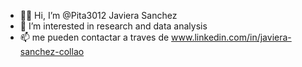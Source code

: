 - 👋💞️ Hi, I’m @Pita3012 Javiera Sanchez 
- 👀 I’m interested in research and data analysis
- 📫 me pueden contactar a traves de www.linkedin.com/in/javiera-sanchez-collao

<!---
Pita3012/Pita3012 is a ✨ special ✨ repository because its `README.md` (this file) appears on your GitHub profile.
You can click the Preview link to take a look at your changes.
--->
